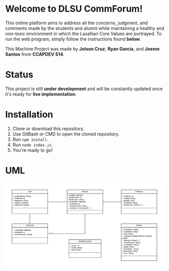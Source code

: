 # Welcome to DLSU CommForum!

This online platform aims to address all the concerns, judgment, and comments made by the students and alumni while maintaining a healthy and non-toxic environment in which the Lasallian Core Values are portrayed. To run the web program, simply follow the instructions found **below**.

This Machine Project was made by **Jolson Cruz**, **Ryan Garcia**, and **Joeme Santos** from **CCAPDEV S14**. 


# Status

This project is still **under development** and will be constantly updated once it's ready for **live implementation**.


# Installation

1. Clone or download this repository.
2. Use GitBash or CMD to open the cloned repository.
3. Run `npm install`.
4. Run `node index.js`.
5. You're ready to go!


# UML

![Revised UML](screens/UML_Revised.png)

